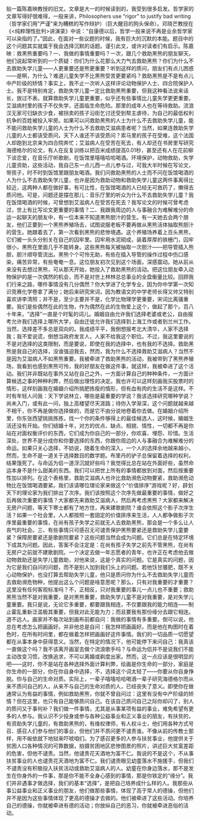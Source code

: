 贴一篇陈嘉映教授的旧文。文章是大一的时候读到的，我受到很多启发。哲学家的文章写得好很难得，一般来讲，Philosophers use “rigor” to justify bad writing（哲学家们用"严谨"来为糟糕的写作辩护）（巨大醒目的狗头保命）。邓晓芒教授在《<纯粹理性批判>讲演录》中说：“自康德以后，哲学一般来说不再是业余哲学家可以染指的了。”因此，在面对一些议题的时候，我有巨大的沉默的本能。题目中的这个问题其实就属于我会选择沉默的话题。谨引此文，或许对读者们有启示。陈嘉映：救黑熊重要吗？一、我做的事情重要吗？一次，跟几个救助黑熊的朋友聊天。他们说起常听到的一个质疑：你们为什么花那么大力气去救助黑熊？你们为什么不去救助失学儿童——人更重要还是熊更重要？听到这样的质问，朋友们有点儿困惑——是啊，为什么？难道儿童失学不比黑熊受苦更要紧吗？救助黑熊是不是有点儿中产阶级的矫情？事实上，我不止一次听人这样评论动物保护人士、四合院保护人士。我不是特别肯定，救助失学儿童一定比救助黑熊重要，但我这种看法说来话长，放过不表。就算救助失学儿童更重要，似乎还有些事情比儿童失学更更重要。艾滋病村里的孩子不仅失学，还面临生命危险。那里的成年人也在等待救助。流浪汉无家可归缺衣少食，被拐卖的孩子沿街乞讨还受到帮主虐待，为自己的最低权利抗争的百姓被投入牢房。如果可以问救助黑熊的人士为什么不去救助失学儿童，能不能问救助失学儿童的人士为什么不去救助艾滋病患者呢？当然，如果连救助失学儿童的人士都该受质问，天下人谁还不该受质问？索马里的孩子在受难，这个法国人却跑到北京来为四合院奔忙；艾滋病人在受苦在死去，有人却还在书房里写研究海德格尔的论文，有人在反复训练以把百米成绩提高0.01秒，甚至还有人在花前柳下谈恋爱，在音乐厅听歌剧，在饭馆里嘻嘻哈哈喝酒。环境保护，动物救助，失学儿童资助，这些活动，我自己东一点儿西一点儿参与过，可我大半时候在写论文，带孩子，时不时到饭馆里跟朋友喝酒。我们问救助黑熊的人士而不问在饭馆喝酒的人为什么不去救助失学儿童，也许是因为救助动物和救助失学儿童这两件事离得比较近，这两种人都在做好事，有可比性，在饭馆喝酒的人已经无可救药了，懒得去质问他。可是，问题还是摆在那儿：音乐厅里的听众为什么不去救助失学儿童？我在饭馆喝酒的时候，可曾想到艾滋病人在受苦在死去？我写论文的时候可曾考虑过，世上有比写论文更重要的事情？二、我跟我周边的人与事融合为难解难分的命运一起聊天的朋友中，有一位本来不知道黑熊胆汁的营生。有一天她去会两个朋友，他们正要到一个黑熊养殖场去，试图说服老板不要再做从黑熊活体抽取熊胆汁的营生。她跟着去了，第一次看到黑熊的悲惨境遇。这个养殖场养着上百头黑熊，它们被一头头分别关在自己的囚牢里。囚牢用水泥砌成，装着厚厚的铁栅门，囚牢很小，黑熊在里面几乎不能转身。这些黑熊每天被抽取一次胆汁——把导管插入熊胆，胆汁顺导管流出。黑熊个个可怜无助，有些在插入导管的操作过程中伤口感染，痛苦异常，有些奄奄一息。这位朋友初次见到这个场面，深感震动。她从前从来没有去想过黑熊，可从那天开始，她投入了救助黑熊的活动。把这位朋友牵入动物保护的是一次偶然的机会，而不是对世上林林总总事业的全盘衡量比较。回顾我们行来之路，哪件事情没有几分偶然？你大学进了化学专业，因为你中学第一次知识竞赛化学卷拿了满分；她后来研究宋词，因为教语文的中学老师长得又帅又特别喜欢讲李清照；并不是，至少主要并不是，化学比物理学更重要，宋词比离骚重要。我们是些偶然在此的生物，作为偶然在此的生物爱上这个，做起了那个。百八十年来，“选择”一直是个时髦的词儿。婚姻自由允许我们选择老婆或老公，自由报考允许我们选择上哪所大学，自由迁徙允许我们选择到上海工作或者到兰州工作。当然，选择差不多总是双向的。我成绩平平，我倒想报考北大清华，人家不选择我；我不爱说谎，倒想当政府发言人，人家不给我这个职位。不过，我这里要说的不是对选择的这类限制，而是要说，即使在我的选择中，也有我的不选择。救助黑熊是我自己的选择，没谁强迫我去，然而，我为什么不选择救助艾滋病人？当然不是因为艾滋病人不如黑熊重要。我被牵进了救助黑熊的活动，我被带到了黑熊养殖场，我看到也感到黑熊可怜，我的好朋友在做这件事，就这样，我被牵进了这个活动。我们并非既站在事外又站在自己之外，一方面计算自己的种种条件，一方面计算候选之事的种种利弊，然后做出理性的决定。我也许可以这样刻画我买股票时的情形，这样刻画我在婚姻介绍所挑肥拣瘦的情形，但有血有肉的生活不是这样。不时有年轻人问我：天下学说林立，哪些是最重要的学说？我该选择研究哪种学说？尚未入门，或有此一问，独上高楼望尽天涯路；待你入学渐深，这个问题就越来越不相干，你不再是做你选择做的，而是它不由分说地卷着你去做。在婚姻介绍所里，你东张西望挑挑拣拣，找一个你的条件够得上的最佳候选人，这时候，婚姻生活还没有开始。你们结婚十年，对方的优点、缺点、相貌、情性，一切都不再是你站在对面权衡评价的东西，它们成为你自己的一部分，你欢喜、埋怨、珍惜。生活深处，世界不是分成你和你要选择的东西，你跟你周边的人与事融合为难解难分的命运。如果只关心选择，不妨说，随着生命的深入，一个人的选择余地越来越小，然而，生命不是一道关于选择数目的数学题。布里丹的驴子总保留着选择的权利，结果饿死了。与命运为侣一道浮沉就好些吗？我觉得比总在站在外面好些，虽然命运本身不是什么甜美的东西。我们可以把世上所有的事情都放到对面，然后按重要性加以排列。在这个表格里，救助艾滋病人也许比救助濒危动物要紧，救助濒危动物比在饭馆喝酒要紧。我们该请哪位理论家来做这个“价值排序”游戏呢？好，辟划天下的理论家为我们排出了次序。我们该按照这个次序先做最重要的事情，做好之后再做次重要的事情？大家都先来救助艾滋病人，然后再考虑黑熊？大家都来解决无房户问题，等天下寒士都有了地方住，再来建歌剧院？谁会依照这个影子次序生活？如果一个社会里，人人都按照一套固定的价值排序来生活，人人都争做影子次序里最重要的事情，在尚有孩子失学之前就无人去救助黑熊，那会是一个多么让人丧气的社会。三、有些事情只可感召无可谴责保护黑熊要紧还是救助失学儿童要紧？保障房要紧还是歌剧院要紧？这些问题当然会成为问题。它们总是在特定环境下成其为问题。因此，答案不会注定是：在尚有孩子失学之前先不管黑熊，在尚有无房户之前就不建歌剧院。一个决定去做一年志愿者的青年，也许正在考虑他去做动物救助还是失学儿童救助，对他来说，这是个真实的问题。它是真实的问题，因为它是我们自问的问题，而不是别人加到我们头上的问题。若他饫甘餍肥，既不关心动物保护，也没打算去帮助失学儿童，他只是质问你为什么不去救助失学儿童而去救助濒危物种，他提出这么个问题是啥意思呢？那么，只有对我重要的才重要？这里没有任何客观标准吗？不，正相反，只对我重要的事儿一点儿也不重要；救助黑熊当然不是对我重要，是对黑熊重要，救助失学儿童不是对我重要，是对失学儿童重要。我只是说，无论它多重要，都要跟我相连，不仅要跟我的能力相连——制止霍乱重新泛滥极其重要，但我对此无能为力；而且要我有那份缘分去跟它相连。道不远人。画家并不每次站到画布前都自问：我做的事情有多重要。倒可以说，他总在考虑怎么把画画好。并非他总是自问：我怎样把画画好。而是他在构图时在着色时，在所有时间里，都在做着怎样把画画好这件事情。我们的一切品质一切愿望都在从事本身中获得意义。当然，在特定的情况下，他可能停下来问自己：我真该一直做这个吗？我不该离开画室去做个流浪歌手吗？与命运为侣并不是说我们不能主动改变习惯，改换追求，不可以离婚或剃度出家。然而，这一点应该是很明显的吧——这时，你不是站在各种选择外面计算利弊，绘画是你生命的一部分，家庭是你生命的一部分，你在你自身中选择，不，选择这个词太轻了——你要从你自身挣脱。你与自己的生命对质。实际上，一辈子嘻嘻哈哈喝酒一辈子研究海德格尔而从来不质问自己的人，从来不与自己的生命对质的人，已经丧失了意义。即使你在做通常认为有益的事情，例如救助黑熊，你就不曾自问过：这里有没有中产阶级的矫情？但在这里，也只有自己能够质问自己。在该自己质问自己之际你却闪了，别人的质问又于事何补？我们做一件事情，尤其是从事某项有益的事业，难免希望有更多的人参与。我认识不少投身或参与各种公益事业和正义事业的朋友，有扶贫的，有资助失学儿童的，有救助黑熊的，有维权律师，有人权斗士，他们用各种方式号召、感召人们参与他们的事业，但他们并不质问更不谴责谁。不像从前的传教士那样，用不皈依就下地狱来吓唬咱们。为了感召更多的人参与扶贫事业，他提供关于贫困人口各种情况的可靠数据，拍摄贫困地区悲惨图景的照片，讲述巨大贫富差距的危害，但他不谴责。当然，他谴责花天酒地为富不仁。我说的不是这个，不从事扶贫事业的人也谴责花天酒地为富不仁。我们谴责眼见幼童落水不施援手，但我们不谴责没有积极投入扶贫活动或救助艾滋病人的人。幼童在你身边落水，那不是发生在你身外的一件事，那是你不能不全身心感到的事情，那是你铁定的“缘分”。我们并非遇事才做选择，我们的基本“选择”，是把自己培养成什么样的人。我那些从事公益事业和正义事业的朋友，他们做那些事情，体现了高于常人的德操，但他们并不是因为这些事情体现了更高的德操才去做的。他们被牵进了这些活动。你培养自己的德操，你就被牵进有德的活动；你放纵自己的恶习，你就被牵进恶俗的活动。